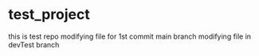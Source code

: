 # test_project
this is test repo
modifying file for 1st commit main branch
modifying file in devTest branch

